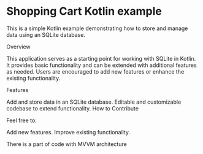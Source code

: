# Shopping Cart Kotlin example 
This is a simple Kotlin example demonstrating how to store and manage data using an SQLite database.

Overview

This application serves as a starting point for working with SQLite in Kotlin. It provides basic functionality and can be extended with additional features as needed. Users are encouraged to add new features or enhance the existing functionality.

Features

Add and store data in an SQLite database.
Editable and customizable codebase to extend functionality.
How to Contribute

Feel free to:

Add new features.
Improve existing functionality.

There is a part of code with MVVM architecture 
  
